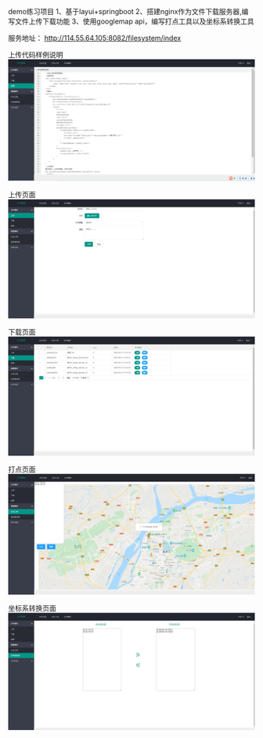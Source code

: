 demo练习项目
1、基于layui+springboot
2、搭建nginx作为文件下载服务器,编写文件上传下载功能
3、使用googlemap api，编写打点工具以及坐标系转换工具

服务地址：
http://114.55.64.105:8082/filesystem/index


上传代码样例说明
![Image text](https://github.com/fstaoxue/filesystem/blob/master/filesystem-img/info.PNG)

上传页面
![Image text](https://github.com/fstaoxue/filesystem/blob/master/filesystem-img/upload.PNG)

下载页面
![Image text](https://github.com/fstaoxue/filesystem/blob/master/filesystem-img/download.PNG)

打点页面
![Image text](https://github.com/fstaoxue/filesystem/blob/master/filesystem-img/showpoint.PNG)

坐标系转换页面
![Image text](https://github.com/fstaoxue/filesystem/blob/master/filesystem-img/convert.PNG)

